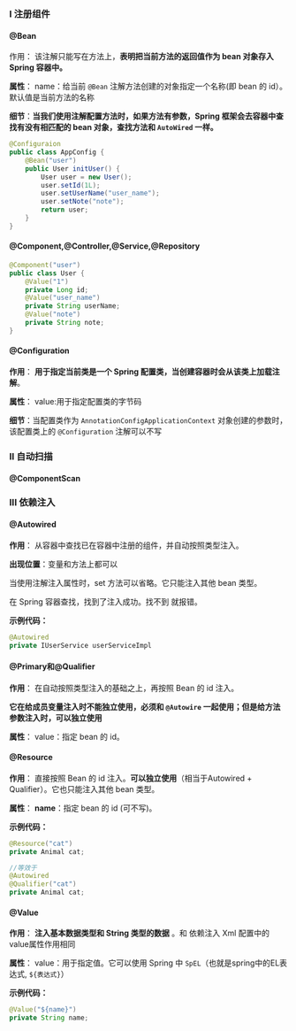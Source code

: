 ### I 注册组件

#### @Bean

作用： 该注解只能写在方法上，**表明把当前方法的返回值作为 bean 对象存入 Spring 容器中。**

**属性**： name：给当前 `@Bean` 注解方法创建的对象指定一个名称(即 bean 的 id）。 默认值是当前方法的名称

**细节**：**当我们使用注解配置方法时，如果方法有参数，Spring 框架会去容器中查找有没有相匹配的 bean 对象，查找方法和 `AutoWired` 一样。**

``` java
@Configuraion
public class AppConfig {
    @Bean("user")
    public User initUser() {
        User user = new User();
        user.setId(1L);
        user.setUserName("user_name");
        user.setNote("note");
        return user;
    }
}
```



#### @Component,@Controller,@Service,@Repository

``` java
@Component("user")
public class User {
    @Value("1")
    private Long id;
    @Value("user_name")
    private String userName;
    @Value("note")
    private String note;
}
```



#### @Configuration

**作用**： **用于指定当前类是一个 Spring 配置类，当创建容器时会从该类上加载注解**。

**属性**： value:用于指定配置类的字节码

**细节**：当配置类作为 `AnnotationConfigApplicationContext` 对象创建的参数时，该配置类上的 `@Configuration` 注解可以不写

### II 自动扫描

#### @ComponentScan



### III 依赖注入

#### @Autowired

**作用**： 从容器中查找已在容器中注册的组件，并自动按照类型注入。

**出现位置**：变量和方法上都可以

当使用注解注入属性时，set 方法可以省略。它只能注入其他 bean 类型。

在 Spring 容器查找，找到了注入成功。找不到 就报错。

**示例代码：**

``` java
@Autowired
private IUserService userServiceImpl
```



#### @Primary和@Qualifier

**作用**： 在自动按照类型注入的基础之上，再按照 Bean 的 id 注入。

**它在给成员变量注入时不能独立使用，必须和 `@Autowire` 一起使用；但是给方法参数注入时，可以独立使用**

**属性**： value：指定 bean 的 id。

#### @Resource

**作用**： 直接按照 Bean 的 id 注入。**可以独立使用**（相当于Autowired + Qualifier）。它也只能注入其他 bean 类型。

**属性**： **name**：指定 bean 的 id (可不写)。

**示例代码：**

``` java
@Resource("cat")
private Animal cat;

//等效于
@Autowired
@Qualifier("cat")
private Animal cat;
```



#### @Value

**作用**： **注入基本数据类型和 String 类型的数据** 。和 依赖注入 Xml 配置中的value属性作用相同

**属性**： value：用于指定值。它可以使用 Spring 中 `SpEL`（也就是spring中的EL表达式, `${表达式}`）

**示例代码：**

``` java
@Value("${name}")
private String name;
```



